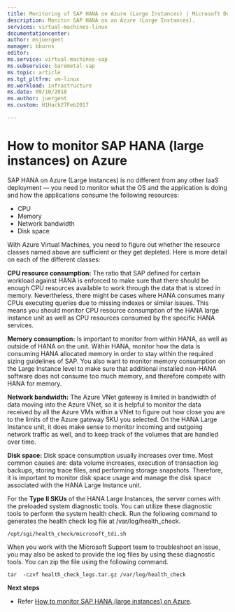 ```yaml
---
title: Monitoring of SAP HANA on Azure (Large Instances) | Microsoft Docs
description: Monitor SAP HANA on an Azure (Large Instances).
services: virtual-machines-linux
documentationcenter: 
author: msjuergent
manager: bburns
editor:
ms.service: virtual-machines-sap
ms.subservice: baremetal-sap
ms.topic: article
ms.tgt_pltfrm: vm-linux
ms.workload: infrastructure
ms.date: 09/10/2018
ms.author: juergent
ms.custom: H1Hack27Feb2017

---
```


# How to monitor SAP HANA (large instances) on Azure

SAP HANA on Azure (Large Instances) is no different from any other IaaS deployment — you need to monitor what the OS and the application is doing and how the applications consume the following resources:

- CPU
- Memory
- Network bandwidth
- Disk space

With Azure Virtual Machines, you need to figure out whether the resource classes named above are sufficient or they get depleted. Here is more detail on each of the different classes:

**CPU resource consumption:** The ratio that SAP defined for certain workload against HANA is enforced to make sure that there should be enough CPU resources available to work through the data that is stored in memory. Nevertheless, there might be cases where HANA consumes many CPUs executing queries due to missing indexes or similar issues. This means you should monitor CPU resource consumption of the HANA large instance unit as well as CPU resources consumed by the specific HANA services.

**Memory consumption:** Is important to monitor from within HANA, as well as outside of HANA on the unit. Within HANA, monitor how the data is consuming HANA allocated memory in order to stay within the required sizing guidelines of SAP. You also want to monitor memory consumption on the Large Instance level to make sure that additional installed non-HANA software does not consume too much memory, and therefore compete with HANA for memory.

**Network bandwidth:** The Azure VNet gateway is limited in bandwidth of data moving into the Azure VNet, so it is helpful to monitor the data received by all the Azure VMs within a VNet to figure out how close you are to the limits of the Azure gateway SKU you selected. On the HANA Large Instance unit, it does make sense to monitor incoming and outgoing network traffic as well, and to keep track of the volumes that are handled over time.

**Disk space:** Disk space consumption usually increases over time. Most common causes are: data volume increases, execution of transaction log backups, storing trace files, and performing storage snapshots. Therefore, it is important to monitor disk space usage and manage the disk space associated with the HANA Large Instance unit.

For the **Type II SKUs** of the HANA Large Instances, the server comes with the preloaded system diagnostic tools. You can utilize these diagnostic tools to perform the system health check. 
Run the following command to generates the health check log file at /var/log/health_check.
```
/opt/sgi/health_check/microsoft_tdi.sh
```
When you work with the Microsoft Support team  to troubleshoot an issue, you may also be asked to provide the log files by using these diagnostic tools. You can zip the file using the following command.
```
tar  -czvf health_check_logs.tar.gz /var/log/health_check
```

**Next steps**

- Refer [How to monitor SAP HANA (large instances) on Azure](./hana-monitor-troubleshoot.md).
